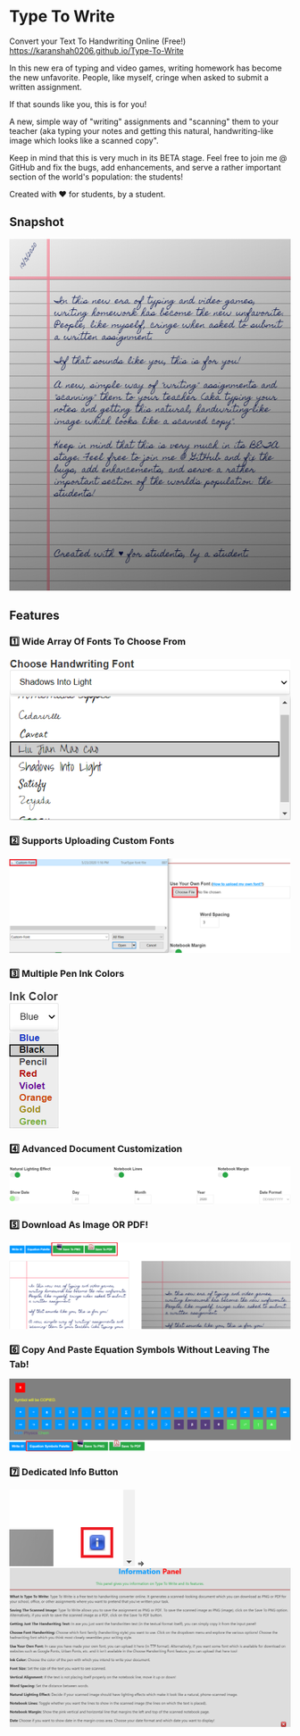 # Type To Write

Convert your Text To Handwriting Online (Free!)
https://karanshah0206.github.io/Type-To-Write

In this new era of typing and video games, writing homework has become the new unfavorite. People, like myself, cringe when asked to submit a written assignment.

If that sounds like you, this is for you!

A new, simple way of "writing" assignments and "scanning" them to your teacher (aka typing your notes and getting this natural, handwriting-like image which looks like a scanned copy".

Keep in mind that this is very much in its BETA stage. Feel free to join me @ GitHub and fix the bugs, add enhancements, and serve a rather important section of the world's population: the students!

Created with ♥ for students, by a student.

## Snapshot
![Snapshot](img/snapshot.jpg)

## Features
### 1️⃣ Wide Array Of Fonts To Choose From
![Fonts](img/fonts.png)

### 2️⃣ Supports Uploading Custom Fonts
![Custom](img/custom.png)

### 3️⃣ Multiple Pen Ink Colors
![Ink](img/colors.png)

### 4️⃣ Advanced Document Customization
![Customization](img/features.png)

### 5️⃣ Download As Image OR PDF!
![Downloads](img/download.png)

### 6️⃣ Copy And Paste Equation Symbols Without Leaving The Tab!
![Equations](img/equation.png)

### 7️⃣ Dedicated Info Button
![Info-Button](img/info.png) => ![Info-Panel](img/info1.png)
